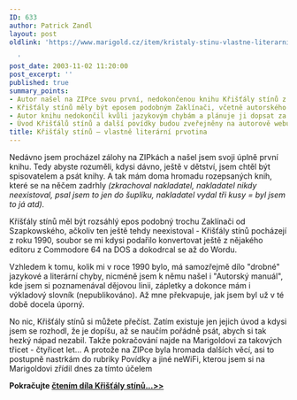 ```yaml
---
ID: 633
author: Patrick Zandl
layout: post
oldlink: 'https://www.marigold.cz/item/kristaly-stinu-vlastne-literarni-prvotina

  '
post_date: 2003-11-02 11:20:00
post_excerpt: ''
published: true
summary_points:
- Autor našel na ZIPce svou první, nedokončenou knihu Křišťály stínů z roku 1990.
- Křišťály stínů měly být eposem podobným Zaklínači, včetně autorského manuálu a slovníku.
- Autor knihu nedokončil kvůli jazykovým chybám a plánuje ji dopsat za 30-40 let.
- Úvod Křišťálů stínů a další povídky budou zveřejněny na autorově webu Marigold.
title: Křišťály stínů – vlastně literární prvotina
---
```


<p>
Nedávno jsem procházel zálohy na ZIPkách a našel jsem svoji úplně první knihu. Tedy abyste rozuměli, kdysi dávno, ještě v dětství, jsem chtěl být spisovatelem a psát knihy. A tak mám doma hromadu rozepsaných knih, které se na něčem zadrhly <EM>(zkrachoval nakladatel, nakladatel nikdy neexistoval, psal jsem to jen do šuplíku, nakladatel vydal tři kusy = byl jsem to já atd).</EM> </p>

<p>
Kříšťály stínů měl být rozsáhlý epos podobný trochu Zaklínači od Szapkowského, ačkoliv ten ještě tehdy neexistoval - Křišťály stínů pocházejí z roku 1990, soubor se mi kdysi podařilo konvertovat ještě z nějakého editoru z Commodore 64 na DOS a dokodrcal se až do Wordu. </p>

<p>
Vzhledem k tomu, kolik mi v roce 1990 bylo, má samozřejmě dílo "drobné" jazykové a literární chyby, nicméně jsem k němu našel i "Autorský manuál", kde jsem si poznamenával dějovou linii, zápletky a dokonce mám i výkladový slovník (nepublikováno). Až mne překvapuje, jak jsem byl už v té době docela úporný. </p>

<p>
No nic, Křišťály stínů si můžete přečíst. Zatím existuje jen jejich úvod a kdysi jsem se rozhodl, že je dopíšu, až se naučím pořádně psát, abych si tak hezký nápad nezabil. Takže pokračování najde na Marigoldovi za takových třicet - čtyřicet let... A protože na ZIPce byla hromada dalších věcí, asi to postupně nastrkám do rubriky Povídky a jiné neWiFi, kterou jsem si na Marigoldovi zřídil dnes za tímto účelem</p>

<p>
<STRONG>Pokračujte </STRONG><A href="/povidky/thorin031102.html"><STRONG>čtením díla Křišťály stínů...&gt;&gt;</STRONG></A></p>